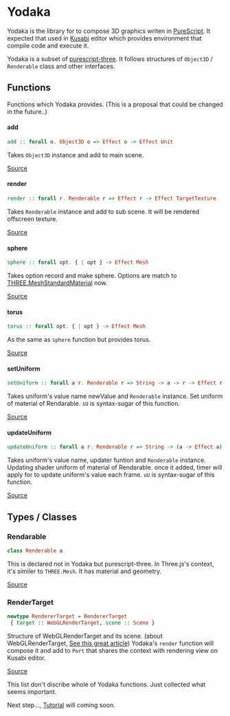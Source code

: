 # Yodaka

Yodaka is the library for to compose 3D graphics writen in [PureScript](http://purescript.org/). It expected that used in [Kusabi](https://github.com/moxuse/Kusabi) editor which provides environment that compile code and execute it.

Yodaka is a subset of [purescript-three](https://github.com/aqui18/purescript-three). It follows structures of `Object3D` / `Renderable` class and other interfaces.

## Functions

Functions which Yodaka provides. (This is a proposal that could be changed in the future..)

#### add

``` purescript
add :: forall o. Object3D o => Effect o -> Effect Unit
```

Takes `Object3D` instance and add to main scene.

[Source](https://github.com/moxuse/Yodaka/blob/master/src/Graphics/Yodaka/Context.purs#L29)

#### render

``` purescript
render :: forall r. Renderable r => Effect r -> Effect TargetTexture
```

Takes `Renderable` instance and add to sub scene. It will be rendered offscreen texture.

[Source](https://github.com/moxuse/Yodaka/blob/master/src/Graphics/Yodaka/Context.purs#L48)

#### sphere

``` purescript
sphere :: forall opt. { | opt } -> Effect Mesh
```

Takes option record and make sphere. Options are match to [THREE.MeshStandardMaterial](https://threejs.org/docs/#api/en/materials/MeshStandardMaterial) now.

[Source](https://github.com/moxuse/Yodaka/blob/master/src/Graphics/Yodaka/Renderable/Sphere.purs#L15)

#### torus

``` purescript
torus :: forall opt. { | opt } -> Effect Mesh
```

As the same as `sphere` function but provides torus.

[Source](https://github.com/moxuse/Yodaka/blob/master/src/Graphics/Yodaka/Renderable/Torus.purs#L14)

#### setUniform

``` purescript
setUniform :: forall a r. Renderable r => String -> a -> r -> Effect r
```

Takes uniform's value name newValue and `Renderable` instance. Set uniform of material of Rendarable. `sU` is syntax-sugar of this function.

[Source](https://github.com/moxuse/Yodaka/blob/master/src/Graphics/Yodaka/IO/Operator.purs#L68)

#### updateUniform

``` purescript
updateUniform :: forall a r. Renderable r => String -> (a -> Effect a) -> r -> Effect r
```

Takes uniform's value name, updater funtion and `Renderable` instance. Updating shader uniform of material of Rendarable.
once it added, timer will apply for to update uniform's value each frame. `uU` is syntax-sugar of this function.

[Source](https://github.com/moxuse/Yodaka/blob/master/src/Graphics/Yodaka/IO/Operator.purs#L58)

## Types / Classes

### Rendarable

``` purescript
class Renderable a
```

This is declared not in Yodaka but purescript-three.
In Three.js's context, it's similer to `THREE.Mesh`. It has material and geometry.

[Source](https://github.com/aqui18/purescript-three/blob/master/src/Graphics/Three/Object3D.purs#L20)

### RenderTarget

``` purescript
newtype RendererTarget = RendererTarget
 { target :: WebGLRenderTarget, scene :: Scene }
```

Structure of WebGLRenderTarget and its scene. (about WebGLRenderTarget, [See this great article](https://threejsfundamentals.org/threejs/lessons/threejs-rendertargets.html)) Yodaka's `render` function will compose it and add to `Port` that shares the context with rendering view on Kusabi editor.

[Source](https://github.com/moxuse/Yodaka/blob/master/src/Graphics/Yodaka/RenderTarget.purs#L33)

This list don't discribe whole of Yodaka functions. Just collected what seems important.

Next step..., [Tutorial](https://github.com/moxuse/Kusabi/wiki/Tutorial) will coming soon.
